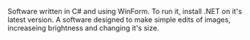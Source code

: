 Software written in C# and using WinForm. To run it, install .NET on it's latest version. A software designed to make simple edits of images, increaseing brightness and changing it's size.